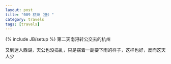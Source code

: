 ```yaml
---
layout: post
title: "009 杭州（叁）"
category: travels 
tags: [travels]
---
```

{% include JB/setup %}
第二天南浔转公交去的杭州  

又到迷人西湖，天公也没捣乱，只是摆着一副要下雨的样子，这样也好，反而这天人少  

